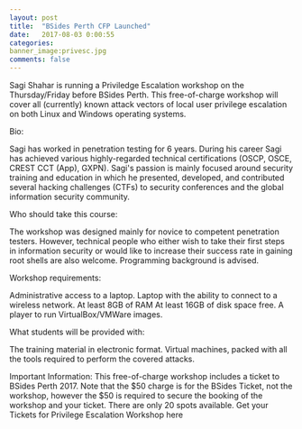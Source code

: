 ```yaml
---
layout: post
title:  "BSides Perth CFP Launched"
date:   2017-08-03 0:00:55
categories:
banner_image:privesc.jpg
comments: false
---
```

Sagi Shahar is running a Priviledge Escalation workshop on the Thursday/Friday before BSides Perth. This free-of-charge workshop will cover all (currently) known attack vectors of local user privilege escalation on both Linux and Windows operating systems.

Bio:

Sagi has worked in penetration testing for 6 years. During his career Sagi has achieved various highly-regarded technical certifications (OSCP, OSCE, CREST CCT (App), GXPN). Sagi's passion is mainly focused around security training and education in which he presented, developed, and contributed several hacking challenges (CTFs) to security conferences and the global information security community.

Who should take this course:

The workshop was designed mainly for novice to competent penetration testers. However, technical people who either wish to take their first steps in information security or would like to increase their success rate in gaining root shells are also welcome. Programming background is advised.

Workshop requirements:

Administrative access to a laptop. Laptop with the ability to connect to a wireless network. At least 8GB of RAM At least 16GB of disk space free. A player to run VirtualBox/VMWare images.

What students will be provided with:

The training material in electronic format. Virtual machines, packed with all the tools required to perform the covered attacks.

Important Information: This free-of-charge workshop includes a ticket to BSides Perth 2017. Note that the $50 charge is for the BSides Ticket, not the workshop, however the $50 is required to secure the booking of the workshop and your ticket. There are only 20 spots available. Get your Tickets for Privilege Escalation Workshop here
